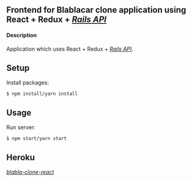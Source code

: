 ## Frontend for Blablacar clone application using React + Redux + [*Rails API*](https://github.com/marcinkornek/blabla-clone-api)

#### Description
Application which uses React + Redux + [*Rails API*](https://github.com/marcinkornek/blabla-clone-api).

## Setup
Install packages:
```
$ npm install/yarn install
```

## Usage
Run server:
```
$ npm start/yarn start
```

## Heroku
[*blabla-clone-react*](https://blabla-clone-react.herokuapp.com)
